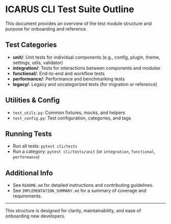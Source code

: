 # ICARUS CLI Test Suite Outline

This document provides an overview of the test module structure and purpose for onboarding and reference.

## Test Categories

- **unit/**: Unit tests for individual components (e.g., config, plugin, theme, settings, utils, validator)
- **integration/**: Tests for interactions between components and modules
- **functional/**: End-to-end and workflow tests
- **performance/**: Performance and benchmarking tests
- **legacy/**: Legacy and uncategorized tests (for migration or reference)

## Utilities & Config
- `test_utils.py`: Common fixtures, mocks, and helpers
- `test_config.py`: Test configuration, categories, and tags

## Running Tests
- Run all tests: `pytest cli/tests`
- Run a category: `pytest cli/tests/unit` (or `integration`, `functional`, `performance`)

## Additional Info
- See `README.md` for detailed instructions and contributing guidelines.
- See `IMPLEMENTATION_SUMMARY.md` for a summary of coverage and requirements.

---

This structure is designed for clarity, maintainability, and ease of onboarding new developers.
